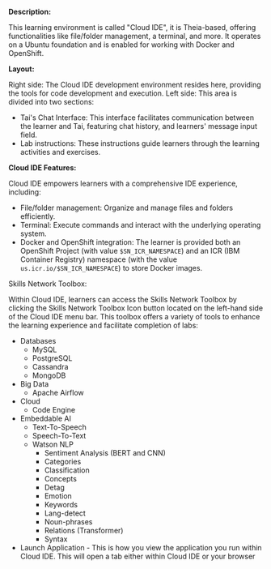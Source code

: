 **Description:**

This learning environment is called "Cloud IDE", it is Theia-based, offering functionalities like file/folder management, a terminal, and more. It operates on a Ubuntu foundation and is enabled for working with Docker and OpenShift.

**Layout:**

Right side: The Cloud IDE development environment resides here, providing the tools for code development and execution.
Left side: This area is divided into two sections:
 - Tai's Chat Interface: This interface facilitates communication between the learner and Tai, featuring chat history, and learners' message input field.
 - Lab instructions: These instructions guide learners through the learning activities and exercises.

**Cloud IDE Features:**

Cloud IDE empowers learners with a comprehensive IDE experience, including:
 - File/folder management: Organize and manage files and folders efficiently.
 - Terminal: Execute commands and interact with the underlying operating system.
 - Docker and OpenShift integration: The learner is provided both an OpenShift Project (with value `$SN_ICR_NAMESPACE`) and an ICR (IBM Container Registry) namespace (with the value `us.icr.io/$SN_ICR_NAMESPACE`) to store Docker images.

Skills Network Toolbox:

Within Cloud IDE, learners can access the Skills Network Toolbox by clicking the Skills Network Toolbox Icon button located on the left-hand side of the Cloud IDE menu bar. This toolbox offers a variety of tools to enhance the learning experience and facilitate completion of labs:

- Databases
  - MySQL
  - PostgreSQL
  - Cassandra
  - MongoDB
- Big Data
  - Apache Airflow
- Cloud
  - Code Engine
- Embeddable AI
  - Text-To-Speech
  - Speech-To-Text
  - Watson NLP
    - Sentiment Analysis (BERT and CNN)
    - Categories
    - Classification
    - Concepts
    - Detag
    - Emotion
    - Keywords
    - Lang-detect
    - Noun-phrases
    - Relations (Transformer)
    - Syntax
- Launch Application - This is how you view the application you run within Cloud IDE. This will open a tab either within Cloud IDE or your browser
